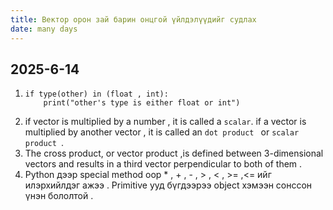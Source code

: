 ```yaml
---
title: Вектор орон зай барин онцгой үйлдэлүүдийг судлах
date: many days
---
```


## 2025-6-14

1. ```
   if type(other) in (float , int):
       print("other's type is either float or int")
   ```
2. if vector is multiplied by a number , it is called a `scalar`. if a vector is multiplied by another vector , it is called an `dot product ` or `scalar product `.
3. The cross product, or vector product ,is defined between 3-dimensional vectors and results in a third vector perpendicular to both of them .
4. Python дээр special method оор \* , + , - , > , < , >= ,<= ийг илэрхийлдэг ажээ . Primitive ууд бүгдээрээ object хэмээн сонссон үнэн бололтой .
